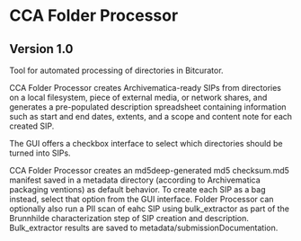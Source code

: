 # CCA Folder Processor  

## Version 1.0  

Tool for automated processing of directories in Bitcurator.  

CCA Folder Processor creates Archivematica-ready SIPs from directories on a local filesystem, piece of external media, or network shares, and generates a pre-populated description spreadsheet containing information such as start and end dates, extents, and a scope and content note for each created SIP.

The GUI offers a checkbox interface to select which directories should be turned into SIPs.

CCA Folder Processor creates an md5deep-generated md5 checksum.md5 manifest saved in a metadata directory (according to Archivematica packaging ventions) as default behavior. To create each SIP as a bag instead, select that option from the GUI interface. Folder Processor can optionally also run a PII scan of eahc SIP using bulk_extractor as part of the Brunnhilde characterization step of SIP creation and description. Bulk_extractor results are saved to metadata/submissionDocumentation.  
